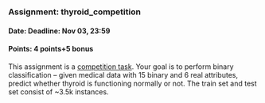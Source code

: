 ### Assignment: thyroid_competition
#### Date: Deadline: Nov 03, 23:59
#### Points: 4 points+5 bonus

This assignment is a [competition task](#competitions). Your goal
is to perform binary classification – given medical data with 15 binary and
6 real attributes, predict whether thyroid is functioning normally or not.
The train set and test set consist of ~3.5k instances.
